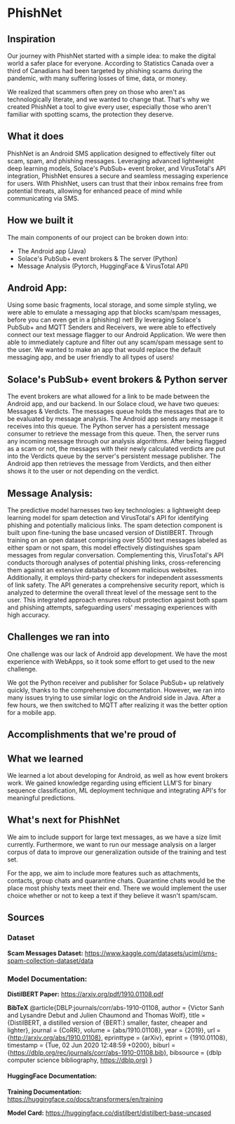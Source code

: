 # PhishNet

## Inspiration

Our journey with PhishNet started with a simple idea: to make the digital world a safer place for everyone. According to Statistics Canada over a third of Canadians had been targeted by phishing scams during the pandemic, with many suffering losses of time, data, or money.

We realized that scammers often prey on those who aren't as technologically literate, and we wanted to change that. That's why we created PhishNet a tool to give every user, especially those who aren't familiar with spotting scams, the protection they deserve.

## What it does

PhishNet is an Android SMS application designed to effectively filter out scam, spam, and phishing messages. Leveraging advanced lightweight deep learning models, Solace's PubSub+ event broker, and VirusTotal's API integration, PhishNet ensures a secure and seamless messaging experience for users. With PhishNet, users can trust that their inbox remains free from potential threats, allowing for enhanced peace of mind while communicating via SMS.

## How we built it

The main components of our project can be broken down into:
* The Android app (Java)
* Solace's PubSub+ event brokers & The server (Python)
* Message Analysis (Pytorch, HuggingFace & VirusTotal API)

## Android App:

Using some basic fragments, local storage, and some simple styling, we were able to emulate a messaging app that blocks scam/spam messages, before you can even get in a (phishing) net! By leveraging Solace's PubSub+ and MQTT Senders and Receivers, we were able to effectively connect our text message flagger to our Android Application. We were then able to immediately capture and filter out any scam/spam message sent to the user. We wanted to make an app that would replace the default messaging app, and be user friendly to all types of users!

## Solace's PubSub+ event brokers & Python server

The event brokers are what allowed for a link to be made between the Android app, and our backend. In our Solace cloud, we have two queues: Messages & Verdicts. The messages queue holds the messages that are to be evaluated by message analysis. The Android app sends any message it receives into this queue. The Python server has a persistent message consumer to retrieve the message from this queue. Then, the server runs any incoming message through our analysis algorithms. After being flagged as a scam or not, the messages with their newly calculated verdicts are put into the Verdicts queue by the server's persistent message publisher. The Android app then retrieves the message from Verdicts, and then either shows it to the user or not depending on the verdict.

## Message Analysis:

The predictive model harnesses two key technologies: a lightweight deep learning model for spam detection and VirusTotal's API for identifying phishing and potentially malicious links.
The spam detection component is built upon fine-tuning the base uncased version of DistilBERT. Through training on an open dataset comprising over 5500 text messages labeled as either spam or not spam, this model effectively distinguishes spam messages from regular conversation.
Complementing this, VirusTotal's API conducts thorough analyses of potential phishing links, cross-referencing them against an extensive database of known malicious websites. Additionally, it employs third-party checkers for independent assessments of link safety.
The API generates a comprehensive security report, which is analyzed to determine the overall threat level of the message sent to the user. This integrated approach ensures robust protection against both spam and phishing attempts, safeguarding users' messaging experiences with high accuracy.

## Challenges we ran into

One challenge was our lack of Android app development. We have the most experience with WebApps, so it took some effort to get used to the new challenge.

We got the Python receiver and publisher for Solace PubSub+ up relatively quickly, thanks to the comprehensive documentation. However, we ran into many issues trying to use similar logic on the Android side in Java. After a few hours, we then switched to MQTT after realizing it was the better option for a mobile app.

## Accomplishments that we're proud of


## What we learned

We learned a lot about developing for Android, as well as how event brokers work. We gained knowledge regarding using efficient LLM'S for binary sequence classification, ML deployment technique and integrating API's for meaningful predictions.

## What's next for PhishNet

We aim to include support for large text messages, as we have a size limit currently. Furthermore, we want to run our message analysis on a larger corpus of data to improve our generalization outside of the training and test set.

For the app, we aim to include more features such as attachments, contacts, group chats and quarantine chats. Quarantine chats would be the place most phishy texts meet their end. There we would implement the user choice whether or not to keep a text if they believe it wasn't spam/scam.

## Sources
### Dataset
**Scam Messages Dataset:** https://www.kaggle.com/datasets/uciml/sms-spam-collection-dataset/data

### Model Documentation:

**DistilBERT Paper:** https://arxiv.org/pdf/1910.01108.pdf

**BibTeX** @article{DBLP:journals/corr/abs-1910-01108,
  author       = {Victor Sanh and
                  Lysandre Debut and
                  Julien Chaumond and
                  Thomas Wolf},
  title        = {DistilBERT, a distilled version of {BERT:} smaller, faster, cheaper
                  and lighter},
  journal      = {CoRR},
  volume       = {abs/1910.01108},
  year         = {2019},
  url          = {http://arxiv.org/abs/1910.01108},
  eprinttype    = {arXiv},
  eprint       = {1910.01108},
  timestamp    = {Tue, 02 Jun 2020 12:48:59 +0200},
  biburl       = {https://dblp.org/rec/journals/corr/abs-1910-01108.bib},
  bibsource    = {dblp computer science bibliography, https://dblp.org}
}
#### HuggingFace Documentation:

**Training Documentation:** https://huggingface.co/docs/transformers/en/training

**Model Card:** https://huggingface.co/distilbert/distilbert-base-uncased





